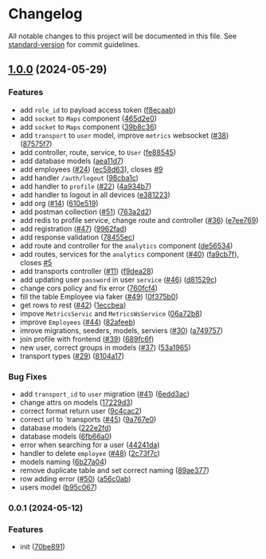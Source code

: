 # Changelog

All notable changes to this project will be documented in this file. See [standard-version](https://github.com/conventional-changelog/standard-version) for commit guidelines.

## [1.0.0](https://github.com/routelink/server/compare/v0.0.1...v1.0.0) (2024-05-29)


### Features

* add `role_id` to payload access token ([f8ecaab](https://github.com/routelink/server/commit/f8ecaab5b212c41d0dd269664b5b995cdf38bc36))
* add `socket` to `Maps` component ([465d2e0](https://github.com/routelink/server/commit/465d2e0e513afde3ff12d699adc9ab35423474c4))
* add `socket` to `Maps` component ([39b8c36](https://github.com/routelink/server/commit/39b8c368c479cf74bee61a7b061034871e390e99))
* add `transport` to `user` model, improve `metrics` websocket ([#38](https://github.com/routelink/server/issues/38)) ([87575f7](https://github.com/routelink/server/commit/87575f7600f7a6bdd965fbe86a0e1d824e8ea0b4))
* add controller, route, service, to `User` ([fe88545](https://github.com/routelink/server/commit/fe8854532318d49947750e69e84b7154c98498eb))
* add database models ([aea11d7](https://github.com/routelink/server/commit/aea11d76d664d9d0cbe85fc4932e0e43572678cf))
* add employees ([#24](https://github.com/routelink/server/issues/24)) ([ec58d63](https://github.com/routelink/server/commit/ec58d630ec65894fb5236228542741023a4129d9)), closes [#9](https://github.com/routelink/server/issues/9)
* add handler `/auth/logout` ([98cba1c](https://github.com/routelink/server/commit/98cba1cc8a7e34823ca62d3fe2286324f4fb2a68))
* add handler to `profile` ([#22](https://github.com/routelink/server/issues/22)) ([4a934b7](https://github.com/routelink/server/commit/4a934b746bcf7b02c8cd4d782e53707dd4a950db))
* add handler to logout in all devices ([e381223](https://github.com/routelink/server/commit/e3812230e3efc023709bf95899437363474291bb))
* add org ([#14](https://github.com/routelink/server/issues/14)) ([610e519](https://github.com/routelink/server/commit/610e5190b17e62dd2dbf4a35bdab056521c096d1))
* add postman collection ([#51](https://github.com/routelink/server/issues/51)) ([763a2d2](https://github.com/routelink/server/commit/763a2d2347227fa55b9af22eb544015b814fbf3d))
* add redis to profile service, change route and controller ([#36](https://github.com/routelink/server/issues/36)) ([e7ee769](https://github.com/routelink/server/commit/e7ee7696b2668d7804770ee04def0e364558ea79))
* add registration ([#47](https://github.com/routelink/server/issues/47)) ([9962fad](https://github.com/routelink/server/commit/9962fad66c25dcbf59dde473b0984f932de4fb1c))
* add response validation ([78455ec](https://github.com/routelink/server/commit/78455ec905be92e81502f520b734758fd475ba3d))
* add route and controller for the `analytics` component ([de56534](https://github.com/routelink/server/commit/de56534cbd8527d0243852bd5af7fb0ff8ac8a28))
* add routes, services for the `analytics` component ([#40](https://github.com/routelink/server/issues/40)) ([fa9cb7f](https://github.com/routelink/server/commit/fa9cb7f049080890ebc02d9ff2603add1378e79d)), closes [#5](https://github.com/routelink/server/issues/5)
* add transports controller ([#11](https://github.com/routelink/server/issues/11)) ([f9dea28](https://github.com/routelink/server/commit/f9dea28d680a1b641826f8d3092e773ac89124e6))
* add updating user `password` in user `service` ([#46](https://github.com/routelink/server/issues/46)) ([d81529c](https://github.com/routelink/server/commit/d81529c9f0382d377680542d5dc12fc9b6302094))
* change cors policy and fix error ([760fcf4](https://github.com/routelink/server/commit/760fcf4a691e30a7fb7b62e47e42627872876458))
* fill the table Employee via faker ([#49](https://github.com/routelink/server/issues/49)) ([0f375b0](https://github.com/routelink/server/commit/0f375b0646a2f798d7bbf16b97ab7012626b6fad))
* get rows to rest ([#42](https://github.com/routelink/server/issues/42)) ([1eccbea](https://github.com/routelink/server/commit/1eccbeacb802d45ce18fb1015845bbc18cf62c34))
* impove `MetricsServic` and `MetricsWsService` ([06a72b8](https://github.com/routelink/server/commit/06a72b8f7899dc7599de7272f088f1aac28d567b))
* improve `Employees`  ([#44](https://github.com/routelink/server/issues/44)) ([82afeeb](https://github.com/routelink/server/commit/82afeebfc1b8d4ff967dcabb96c87545681be496))
* imrove migrations, seeders, models, serviers ([#30](https://github.com/routelink/server/issues/30)) ([a749757](https://github.com/routelink/server/commit/a74975732bcf728e8b021a9472363cde71c4f1f7))
* join profile with frontend ([#39](https://github.com/routelink/server/issues/39)) ([689fc6f](https://github.com/routelink/server/commit/689fc6f64abc24eb34c846c75c1defa09939f1c8))
* new user, correct groups in models ([#37](https://github.com/routelink/server/issues/37)) ([53a1965](https://github.com/routelink/server/commit/53a1965d7c37618c0c3912294658a7d7b9a57780))
* transport types ([#29](https://github.com/routelink/server/issues/29)) ([8104a17](https://github.com/routelink/server/commit/8104a1713dca7399b54850a6a3fcfd87d5b070eb))


### Bug Fixes

* add `transport_id` to `user` migration ([#41](https://github.com/routelink/server/issues/41)) ([6edd3ac](https://github.com/routelink/server/commit/6edd3aced9a937c4edd5a88eab6848338930e833))
* change attrs on models ([17229d3](https://github.com/routelink/server/commit/17229d351a8e62bc141cce0782fd86f60db3ec78))
* correct format return user ([9c4cac2](https://github.com/routelink/server/commit/9c4cac2507079d40bba7a15a1416b5fd20ed8b39))
* correct url to `transports ([#45](https://github.com/routelink/server/issues/45)) ([9a767e0](https://github.com/routelink/server/commit/9a767e0bcce8127dd99e30ef1c91058d99d128e8))
* database models ([222e2fd](https://github.com/routelink/server/commit/222e2fd6acf5aa2ac7775a17a1fb65062c55c118))
* database models ([6fb66a0](https://github.com/routelink/server/commit/6fb66a03eaa394773c7f41924b6013461efca8b8))
* error when searching for a user ([44241da](https://github.com/routelink/server/commit/44241da43961e5396deac709103a9afa406b22a0))
* handler to delete `employee` ([#48](https://github.com/routelink/server/issues/48)) ([2c73f7c](https://github.com/routelink/server/commit/2c73f7c524aaf50749b6289c4c04d144478060c9))
* models naming ([6b27a04](https://github.com/routelink/server/commit/6b27a04d1d4533de5c2f131a2760bb868fcea6aa))
* remove duplicate table and set correct naming ([89ae377](https://github.com/routelink/server/commit/89ae377d7fbe52eb0368120d5960b5979899ba36))
* row adding error ([#50](https://github.com/routelink/server/issues/50)) ([a56c0ab](https://github.com/routelink/server/commit/a56c0abcf3d11d20af7641e38909f9fa16465eb3))
* users model ([b95c067](https://github.com/routelink/server/commit/b95c067277a396e782462dae30c0c4c1dccdf2fd))

### 0.0.1 (2024-05-12)

### Features

- init ([70be891](https://github.com/routelink/server/commit/70be8915952da5b4097ad3f595bf5db67a7d4623))
